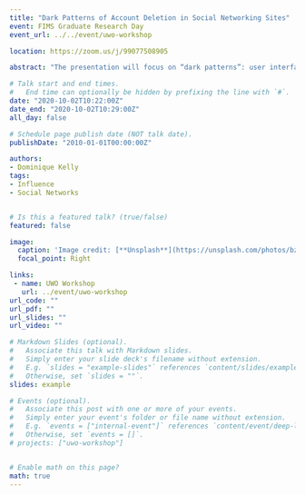 ```yaml
---
title: "Dark Patterns of Account Deletion in Social Networking Sites"
event: FIMS Graduate Research Day
event_url: ../../event/uwo-workshop

location: https://zoom.us/j/99077508905

abstract: "The presentation will focus on “dark patterns”: user interface design techniques that attempt to manipulate users into making choices that benefit online service providers. More specifically, I will describe the early work that I have completed for a study exploring how social networking sites (SNSs) utilize dark patterns to dissuade users from deleting their accounts. In addition to summarizing the literature review and discussing the data collection process, I will present a classification scheme that identifies and organizes the various account deletion dark patterns found within a sample of popular SNSs."

# Talk start and end times.
#   End time can optionally be hidden by prefixing the line with `#`.
date: "2020-10-02T10:22:00Z"
date_end: "2020-10-02T10:29:00Z"
all_day: false

# Schedule page publish date (NOT talk date).
publishDate: "2010-01-01T00:00:00Z"

authors:
- Dominique Kelly
tags: 
- Influence
- Social Networks


# Is this a featured talk? (true/false)
featured: false

image:
  caption: 'Image credit: [**Unsplash**](https://unsplash.com/photos/bzdhc5b3Bxs)'
  focal_point: Right

links:
 - name: UWO Workshop
   url: ../event/uwo-workshop
url_code: ""
url_pdf: ""
url_slides: ""
url_video: ""

# Markdown Slides (optional).
#   Associate this talk with Markdown slides.
#   Simply enter your slide deck's filename without extension.
#   E.g. `slides = "example-slides"` references `content/slides/example-slides.md`.
#   Otherwise, set `slides = ""`.
slides: example

# Events (optional).
#   Associate this post with one or more of your events.
#   Simply enter your event's folder or file name without extension.
#   E.g. `events = ["internal-event"]` references `content/event/deep-learning/index.md`.
#   Otherwise, set `events = []`.
# projects: ["uwo-workshop"]


# Enable math on this page?
math: true
---
```

